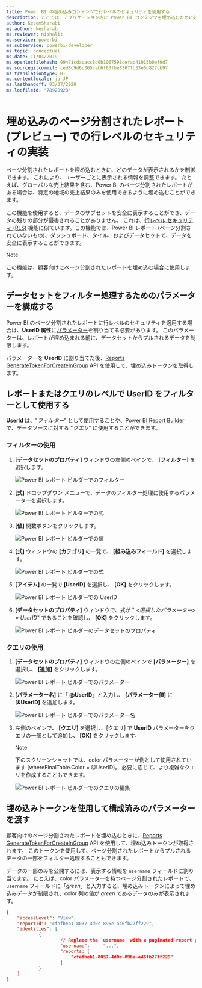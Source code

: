 ```yaml
---
title: Power BI の埋め込みコンテンツで行レベルのセキュリティを使用する
description: ここでは、アプリケーション内に Power BI コンテンツを埋め込むために必要な手順について説明します。
author: KesemSharabi
ms.author: kesharab
ms.reviewer: nishalit
ms.service: powerbi
ms.subservice: powerbi-developer
ms.topic: conceptual
ms.date: 11/04/2019
ms.openlocfilehash: 09471cdacacc8d0b1067598cefac41915b0ef0d7
ms.sourcegitcommit: ced8c9d6c365cab6f63fbe8367fb33e6d827cb97
ms.translationtype: HT
ms.contentlocale: ja-JP
ms.lasthandoff: 03/07/2020
ms.locfileid: "78920923"
---
```

# <a name="implementing-row-level-security-in-embedded-paginated-reports-preview"></a>埋め込みのページ分割されたレポート (プレビュー) での行レベルのセキュリティの実装

ページ分割されたレポートを埋め込むときに、どのデータが表示されるかを制御できます。 これにより、ユーザーごとに表示される情報を調整できます。 たとえば、グローバルな売上結果を含む、Power BI のページ分割されたレポートがある場合は、特定の地域の売上結果のみを使用できるように埋め込むことができます。

この機能を使用すると、データのサブセットを安全に表示することができ、データの残りの部分が侵害されることがありません。 これは、[行レベル セキュリティ (RLS)](embedded-row-level-security.md) 機能に似ています。この機能では、Power BI レポート (ページ分割されていないもの)、ダッシュボード、タイル、およびデータセットで、データを安全に表示することができます。  

> [!Note]
> この機能は、顧客向けにページ分割されたレポートを埋め込む場合に使用します。

## <a name="configuring-a-parameter-to-filter-the-dataset"></a>データセットをフィルター処理するためのパラメーターを構成する

Power BI のページ分割されたレポートに行レベルのセキュリティを適用する場合は、**UserID 属性**に[パラメーター](../paginated-reports/report-builder-parameters.md)を割り当てる必要があります。 このパラメーターは、レポートが埋め込まれる前に、データセットからプルされるデータを制限します。

パラメーターを **UserID** に割り当てた後、[Reports GenerateTokenForCreateInGroup](https://docs.microsoft.com/rest/api/power-bi/embedtoken/reports_generatetokenforcreateingroup) API を使用して、埋め込みトークンを取得します。

## <a name="use-userid-as-a-filter-at-report-or-query-level"></a>レポートまたはクエリのレベルで UserID をフィルターとして使用する

**UserId** は、"*フィルター*" として使用することや、[Power BI Report Builder](../paginated-reports/report-builder-power-bi.md) で、データソースに対する "*クエリ*" に使用することができます。

### <a name="using-the-filter"></a>フィルターの使用

1. **[データセットのプロパティ]** ウィンドウの左側のペインで、 **[フィルター]** を選択します。

    ![Power BI レポート ビルダーでのフィルター](media/embedded-paginated-reports-secure-data/filter.png)

2. **[式]** ドロップダウン メニューで、データのフィルター処理に使用するパラメーターを選択します。

     ![Power BI レポート ビルダーでの式](media/embedded-paginated-reports-secure-data/expression.png)

3. **[値]** 関数ボタンをクリックします。 

    ![Power BI レポート ビルダーでの値](media/embedded-paginated-reports-secure-data/function.png)

4. **[式]** ウィンドウの **[カテゴリ]** の一覧で、 **[組み込みフィールド]** を選択します。

    ![Power BI レポート ビルダーでの式](media/embedded-paginated-reports-secure-data/built-in-fields.png)

5. **[アイテム]** の一覧で **[UserID]** を選択し、 **[OK]** をクリックします。

    ![Power BI レポート ビルダーでの UserID](media/embedded-paginated-reports-secure-data/userid.png)

6. **[データセットのプロパティ]** ウィンドウで、式が " *<選択したパラメーター> = UserID*" であることを確認し、 **[OK]** をクリックします。

    ![Power BI レポート ビルダーのデータセットのプロパティ](media/embedded-paginated-reports-secure-data/verify.png)

### <a name="using-a-query"></a>クエリの使用

1. **[データセットのプロパティ]** ウィンドウの左側のペインで **[パラメーター]** を選択し、 **[追加]** をクリックします。

    ![Power BI レポート ビルダーでのパラメーター](media/embedded-paginated-reports-secure-data/parameters.png)

2. **[パラメーター名]** に「 **\@UserID**」と入力し、 **[パラメーター値]** に **[&UserID]** を追加します。

    ![Power BI レポート ビルダーでのパラメーター名](media/embedded-paginated-reports-secure-data/parameter-name.png) 

3. 左側のペインで、 **[クエリ]** を選択し、[クエリ] で **UserID** パラメーターをクエリの一部として追加し、 **[OK]** をクリックします。
    > [!NOTE]
    > 下のスクリーンショットでは、color パラメーターが例として使用されています (whereFinalTable.Color = @UserID)。 必要に応じて、より複雑なクエリを作成することもできます。

    ![Power BI レポート ビルダーでのクエリの編集](media/embedded-paginated-reports-secure-data/query-edit.png)

## <a name="passing-the-configured-parameter-using-the-embed-token"></a>埋め込みトークンを使用して構成済みのパラメーターを渡す

顧客向けのページ分割されたレポートを埋め込むときに、[Reports GenerateTokenForCreateInGroup](https://docs.microsoft.com/rest/api/power-bi/embedtoken/reports_generatetokenforcreateingroup) API を使用して、埋め込みトークンが取得されます。 このトークンを使用して、ページ分割されたレポートからプルされるデータの一部をフィルター処理することもできます。

データの一部のみを公開するには、表示する情報を `username` フィールドに割り当てます。 たとえば、color パラメーターを持つページ分割されたレポートで、`username` フィールドに「*green*」と入力すると、埋め込みトークンによって埋め込みデータが制限され、color 列の値が *green* であるデータのみが表示されます。

```JSON
{
    "accessLevel": "View",
    "reportId": "cfafbeb1-8037-4d0c-896e-a46fb27ff229",
    "identities": [
            {
                    // Replace the 'username' with a paginated report parameter
                    "username":     "...",
                    "reports: [
                        "cfafbeb1-8037-4d0c-896e-a46fb27ff229"
                    ]
            }
    ]
}
```
